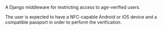 A Django middleware for restricting access to age-verified users.

The user is expected to have a NFC-capable Android or iOS device and a compatible passport in order to perform the verification.